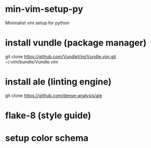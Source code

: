 # min-vim-setup-py
Minimalist vim setup for python

# install vundle (package manager)
git clone https://github.com/VundleVim/Vundle.vim.git ~/.vim/bundle/Vundle.vim

# install ale (linting engine)
git clone https://github.com/dense-analysis/ale

# flake-8 (style guide)

# setup color schema
